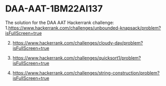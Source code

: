 # DAA-AAT-1BM22AI137
The solution for the DAA AAT Hackerrank challenge:
1.https://www.hackerrank.com/challenges/unbounded-knapsack/problem?isFullScreen=true

2. https://www.hackerrank.com/challenges/cloudy-day/problem?isFullScreen=true

3. https://www.hackerrank.com/challenges/quicksort1/problem?isFullScreen=true

4. https://www.hackerrank.com/challenges/string-construction/problem?isFullScreen=true
